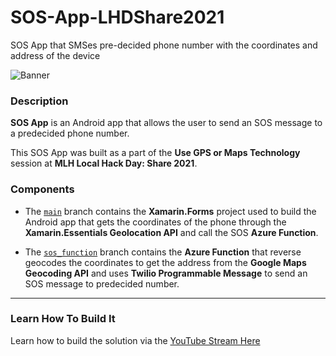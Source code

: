 # SOS-App-LHDShare2021
SOS App that SMSes pre-decided phone number with the coordinates and address of the device

![Banner](https://adityaoberai.live/Assets/img/Projects/SOS%20App.png)

### Description

**SOS App** is an Android app that allows the user to send an SOS message to a predecided phone number.

This SOS App was built as a part of the **Use GPS or Maps Technology** session at **MLH Local Hack Day: Share 2021**.

###  Components

* The [```main```](https://github.com/adityaoberai/SOS-App-LHDShare2021/tree/main) branch contains the **Xamarin.Forms** project used to build the Android app that gets the coordinates of the phone through the **Xamarin.Essentials Geolocation API** and call the SOS **Azure Function**.  

* The [```sos_function```](https://github.com/adityaoberai/SOS-App-LHDShare2021/tree/sos_function) branch contains the **Azure Function** that reverse geocodes the coordinates to get the address from the **Google Maps Geocoding API** and uses **Twilio Programmable Message** to send an SOS message to predecided number.  

---

### Learn How To Build It

Learn how to build the solution via the [YouTube Stream Here](https://www.youtube.com/watch?v=Oomp0L4yeFA)
